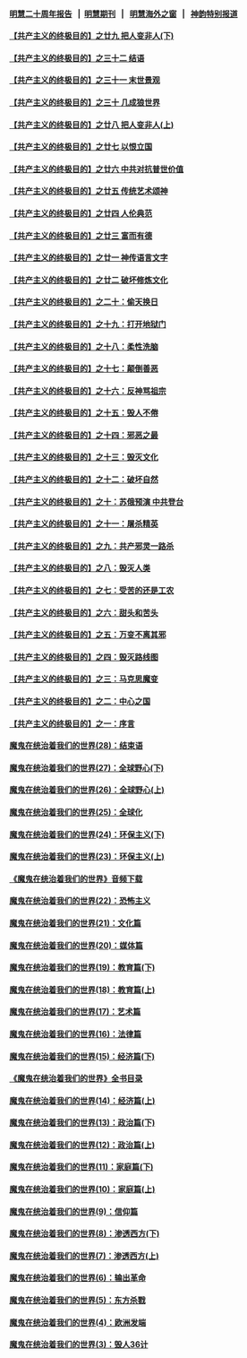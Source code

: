 #### [明慧二十周年报告](https://github.com/gfw-breaker/mh-reports/blob/master/README.md?t=07230901) &nbsp;&nbsp;|&nbsp;&nbsp;[明慧期刊](https://github.com/gfw-breaker/mh-qikan) &nbsp;&nbsp;|&nbsp;&nbsp; [明慧海外之窗](https://github.com/gfw-breaker/mh-news/blob/master/README.md?t=07230901) &nbsp;&nbsp;|&nbsp;&nbsp; [神韵特别报道](https://github.com/gfw-breaker/mh-news/blob/master/shenyun.md?t=07230901) 

#### [【共产主义的终极目的】之廿九 把人变非人(下)](../pages/nsc422/n11344140.md?t=07230901) 

#### [【共产主义的终极目的】之三十二 结语](../pages/nsc422/n11360535.md?t=07230901) 

#### [【共产主义的终极目的】之三十一 末世景观](../pages/nsc422/n11351129.md?t=07230901) 

#### [【共产主义的终极目的】之三十 几成狼世界](../pages/nsc422/n11348280.md?t=07230901) 

#### [【共产主义的终极目的】之廿八 把人变非人(上)](../pages/nsc422/n11340492.md?t=07230901) 

#### [【共产主义的终极目的】之廿七 以恨立国](../pages/nsc422/n11336944.md?t=07230901) 

#### [【共产主义的终极目的】之廿六 中共对抗普世价值](../pages/nsc422/n11324785.md?t=07230901) 

#### [【共产主义的终极目的】之廿五 传统艺术颂神](../pages/nsc422/n11296396.md?t=07230901) 

#### [【共产主义的终极目的】之廿四 人伦典范](../pages/nsc422/n11296397.md?t=07230901) 

#### [【共产主义的终极目的】之廿三 富而有德](../pages/nsc422/n11283598.md?t=07230901) 

#### [【共产主义的终极目的】之廿一 神传语言文字](../pages/nsc422/n11263265.md?t=07230901) 

#### [【共产主义的终极目的】之廿二 破坏修炼文化](../pages/nsc422/n11245728.md?t=07230901) 

#### [【共产主义的终极目的】之二十：偷天换日](../pages/nsc422/n11238846.md?t=07230901) 

#### [【共产主义的终极目的】之十九：打开地狱门](../pages/nsc422/n11206376.md?t=07230901) 

#### [【共产主义的终极目的】之十八：柔性洗脑](../pages/nsc422/n11199994.md?t=07230901) 

#### [【共产主义的终极目的】之十七：颠倒善恶](../pages/nsc422/n11179782.md?t=07230901) 

#### [【共产主义的终极目的】之十六：反神骂祖宗](../pages/nsc422/n11166798.md?t=07230901) 

#### [【共产主义的终极目的】之十五：毁人不倦](../pages/nsc422/n11166792.md?t=07230901) 

#### [【共产主义的终极目的】之十四：邪恶之最](../pages/nsc422/n11150249.md?t=07230901) 

#### [【共产主义的终极目的】之十三：毁灭文化](../pages/nsc422/n11135227.md?t=07230901) 

#### [【共产主义的终极目的】之十二：破坏自然](../pages/nsc422/n11135214.md?t=07230901) 

#### [【共产主义的终极目的】之十：苏俄预演 中共登台](../pages/nsc422/n11118424.md?t=07230901) 

#### [【共产主义的终极目的】之十一：屠杀精英](../pages/nsc422/n11118442.md?t=07230901) 

#### [【共产主义的终极目的】之九：共产邪灵一路杀](../pages/nsc422/n11114139.md?t=07230901) 

#### [【共产主义的终极目的】之八：毁灭人类](../pages/nsc422/n11108503.md?t=07230901) 

#### [【共产主义的终极目的】之七：受苦的还是工农](../pages/nsc422/n11101809.md?t=07230901) 

#### [【共产主义的终极目的】之六：甜头和苦头](../pages/nsc422/n11096971.md?t=07230901) 

#### [【共产主义的终极目的】之五：万变不离其邪](../pages/nsc422/n11091285.md?t=07230901) 

#### [【共产主义的终极目的】之四：毁灭路线图](../pages/nsc422/n11086284.md?t=07230901) 

#### [【共产主义的终极目的】之三：马克思魔变](../pages/nsc422/n11061941.md?t=07230901) 

#### [【共产主义的终极目的】之二：中心之国](../pages/nsc422/n11047728.md?t=07230901) 

#### [【共产主义的终极目的】之一：序言](../pages/nsc422/n11086077.md?t=07230901) 

#### [魔鬼在统治着我们的世界(28)：结束语](../pages/nsc422/n10936246.md?t=07230901) 

#### [魔鬼在统治着我们的世界(27)：全球野心(下)](../pages/nsc422/n10928319.md?t=07230901) 

#### [魔鬼在统治着我们的世界(26)：全球野心(上)](../pages/nsc422/n10900318.md?t=07230901) 

#### [魔鬼在统治着我们的世界(25)：全球化](../pages/nsc422/n10788205.md?t=07230901) 

#### [魔鬼在统治着我们的世界(24)：环保主义(下)](../pages/nsc422/n10695307.md?t=07230901) 

#### [魔鬼在统治着我们的世界(23)：环保主义(上)](../pages/nsc422/n10688613.md?t=07230901) 

#### [《魔鬼在统治着我们的世界》音频下载](../pages/nsc422/n10635553.md?t=07230901) 

#### [魔鬼在统治着我们的世界(22)：恐怖主义](../pages/nsc422/n10614727.md?t=07230901) 

#### [魔鬼在统治着我们的世界(21)：文化篇](../pages/nsc422/n10597706.md?t=07230901) 

#### [魔鬼在统治着我们的世界(20)：媒体篇](../pages/nsc422/n10586579.md?t=07230901) 

#### [魔鬼在统治着我们的世界(19)：教育篇(下)](../pages/nsc422/n10564808.md?t=07230901) 

#### [魔鬼在统治着我们的世界(18)：教育篇(上)](../pages/nsc422/n10526970.md?t=07230901) 

#### [魔鬼在统治着我们的世界(17)：艺术篇](../pages/nsc422/n10499093.md?t=07230901) 

#### [魔鬼在统治着我们的世界(16)：法律篇](../pages/nsc422/n10485969.md?t=07230901) 

#### [魔鬼在统治着我们的世界(15)：经济篇(下)](../pages/nsc422/n10469975.md?t=07230901) 

#### [《魔鬼在统治着我们的世界》全书目录](../pages/nsc422/n10464261.md?t=07230901) 

#### [魔鬼在统治着我们的世界(14)：经济篇(上)](../pages/nsc422/n10457370.md?t=07230901) 

#### [魔鬼在统治着我们的世界(13)：政治篇(下)](../pages/nsc422/n10448270.md?t=07230901) 

#### [魔鬼在统治着我们的世界(12)：政治篇(上)](../pages/nsc422/n10444576.md?t=07230901) 

#### [魔鬼在统治着我们的世界(11)：家庭篇(下)](../pages/nsc422/n10440961.md?t=07230901) 

#### [魔鬼在统治着我们的世界(10)：家庭篇(上)](../pages/nsc422/n10435448.md?t=07230901) 

#### [魔鬼在统治着我们的世界(9)：信仰篇](../pages/nsc422/n10432159.md?t=07230901) 

#### [魔鬼在统治着我们的世界(8)：渗透西方(下)](../pages/nsc422/n10429603.md?t=07230901) 

#### [魔鬼在统治着我们的世界(7)：渗透西方(上)](../pages/nsc422/n10426013.md?t=07230901) 

#### [魔鬼在统治着我们的世界(6)：输出革命](../pages/nsc422/n10421536.md?t=07230901) 

#### [魔鬼在统治着我们的世界(5)：东方杀戮](../pages/nsc422/n10417707.md?t=07230901) 

#### [魔鬼在统治着我们的世界(4)：欧洲发端](../pages/nsc422/n10414890.md?t=07230901) 

#### [魔鬼在统治着我们的世界(3)：毁人36计](../pages/nsc422/n10411583.md?t=07230901) 

